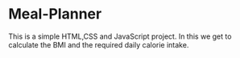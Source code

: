 # Meal-Planner
This is a simple HTML,CSS and JavaScript project. In this we get to calculate the BMI and the required daily calorie intake.
